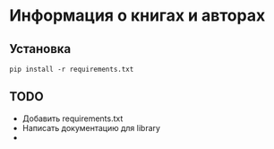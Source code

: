 # Информация о книгах и авторах

## Установка

~~~
pip install -r requirements.txt
~~~

## TODO

* Добавить requirements.txt
* Написать документацию для library
* 